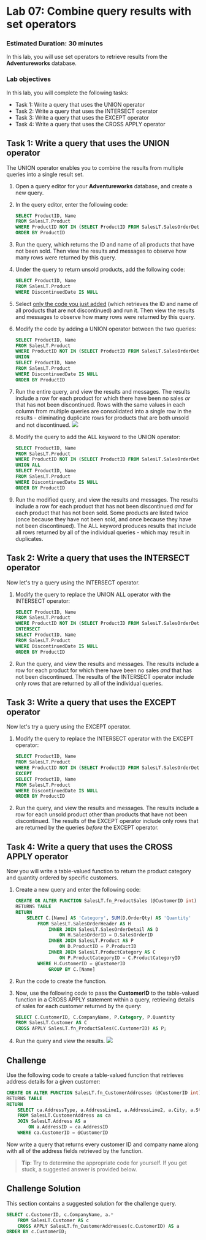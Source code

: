 # Lab 07: Combine query results with set operators
### Estimated Duration: 30 minutes
In this lab, you will use set operators to retrieve results from the **Adventureworks** database.

### Lab objectives
In this lab, you will complete the following tasks:
- Task 1: Write a query that uses the UNION operator
- Task 2: Write a query that uses the INTERSECT operator
- Task 3: Write a query that uses the EXCEPT operator
- Task 4: Write a query that uses the CROSS APPLY operator

## Task 1: Write a query that uses the UNION operator

The UNION operator enables you to combine the results from multiple queries into a single result set.

1. Open a query editor for your **Adventureworks** database, and create a new query.
1. In the query editor, enter the following code:

    ```sql
    SELECT ProductID, Name
    FROM SalesLT.Product
    WHERE ProductID NOT IN (SELECT ProductID FROM SalesLT.SalesOrderDetail)
    ORDER BY ProductID
    ```

1. Run the query, which returns the ID and name of all products that have not been sold. Then view the results and messages to observe how many rows were returned by this query.
1. Under the query to return unsold products, add the following code:

    ```sql
    SELECT ProductID, Name
    FROM SalesLT.Product
    WHERE DiscontinuedDate IS NULL
    ```

1. Select <u>only the code you just added</u> (which retrieves the ID and name of all products that are not discontinued) and run it. Then view the results and messages to observe how many rows were returned by this query.
1. Modify the code by adding a UNION operator between the two queries:

    ```sql
    SELECT ProductID, Name
    FROM SalesLT.Product
    WHERE ProductID NOT IN (SELECT ProductID FROM SalesLT.SalesOrderDetail)
    UNION
    SELECT ProductID, Name
    FROM SalesLT.Product
    WHERE DiscontinuedDate IS NULL
    ORDER BY ProductID
    ```

1. Run the entire query, and view the results and messages. The results include a row for each product for which there have been no sales *or*  that has not been discontinued. Rows with the same values in each column from multiple queries are consolidated into a single row in the results - eliminating duplicate rows for products that are both unsold and not discontinued.
    ![](../media/30.png)
1. Modify the query to add the ALL keyword to the UNION operator:

    ```sql
    SELECT ProductID, Name
    FROM SalesLT.Product
    WHERE ProductID NOT IN (SELECT ProductID FROM SalesLT.SalesOrderDetail)
    UNION ALL
    SELECT ProductID, Name
    FROM SalesLT.Product
    WHERE DiscontinuedDate IS NULL
    ORDER BY ProductID
    ```

1. Run the modified query, and view the results and messages. The results include a row for each product that has not been discontinued *and* for each product that has not been sold. Some products are listed twice (once because they have not been sold, and once because they have not been discontinued). The ALL keyword produces results that include all rows returned by all of the individual queries - which may result in duplicates.

## Task 2: Write a query that uses the INTERSECT operator

Now let's try a query using the INTERSECT operator.

1. Modify the query to replace the UNION ALL operator with the INTERSECT operator:

    ```sql
    SELECT ProductID, Name
    FROM SalesLT.Product
    WHERE ProductID NOT IN (SELECT ProductID FROM SalesLT.SalesOrderDetail)
    INTERSECT
    SELECT ProductID, Name
    FROM SalesLT.Product
    WHERE DiscontinuedDate IS NULL
    ORDER BY ProductID
    ```

1. Run the query, and view the results and messages. The results include a row for each product for which there have been no sales *and* that has not been discontinued. The results of the INTERSECT operator include only rows that are returned by all of the individual queries.

## Task 3: Write a query that uses the EXCEPT operator

Now let's try a query using the EXCEPT operator.

1. Modify the query to replace the INTERSECT operator with the EXCEPT operator:

    ```sql
    SELECT ProductID, Name
    FROM SalesLT.Product
    WHERE ProductID NOT IN (SELECT ProductID FROM SalesLT.SalesOrderDetail)
    EXCEPT
    SELECT ProductID, Name
    FROM SalesLT.Product
    WHERE DiscontinuedDate IS NULL
    ORDER BY ProductID
    ```

1. Run the query, and view the results and messages. The results include a row for each unsold product other than products that have not been discontinued. The results of the EXCEPT operator include only rows that are returned by the queries *before* the EXCEPT operator.

## Task 4: Write a query that uses the CROSS APPLY operator

Now you will write a table-valued function to return the product category and quantity ordered by specific customers.

1. Create a new query and enter the following code:

    ```sql
    CREATE OR ALTER FUNCTION SalesLT.fn_ProductSales (@CustomerID int)
    RETURNS TABLE
    RETURN
        SELECT C.[Name] AS 'Category', SUM(D.OrderQty) AS 'Quantity'
            FROM SalesLT.SalesOrderHeader AS H
                INNER JOIN SalesLT.SalesOrderDetail AS D
                    ON H.SalesOrderID = D.SalesOrderID
                INNER JOIN SalesLT.Product AS P
                    ON D.ProductID = P.ProductID
                INNER JOIN SalesLT.ProductCategory AS C
                    ON P.ProductCategoryID = C.ProductCategoryID
            WHERE H.CustomerID = @CustomerID
                GROUP BY C.[Name]
    ```

1. Run the code to create the function.

1. Now, use the following code to pass the **CustomerID** to the table-valued function in a CROSS APPLY statement within a query, retrieving details of sales for each customer returned by the query:

    ```sql
    SELECT C.CustomerID, C.CompanyName, P.Category, P.Quantity
    FROM SalesLT.Customer AS C
    CROSS APPLY SalesLT.fn_ProductSales(C.CustomerID) AS P;
    ```

1. Run the query and view the results.
    ![](../media/31.png)
    
## Challenge

Use the following code to create a table-valued function that retrieves address details for a given customer:

```sql
CREATE OR ALTER FUNCTION SalesLT.fn_CustomerAddresses (@CustomerID int)
RETURNS TABLE
RETURN
    SELECT ca.AddressType, a.AddressLine1, a.AddressLine2, a.City, a.StateProvince, a.CountryRegion, a.PostalCode
    FROM SalesLT.CustomerAddress as ca
    JOIN SalesLT.Address AS a
        ON a.AddressID = ca.AddressID
    WHERE ca.CustomerID = @CustomerID
```

Now write a query that returns every customer ID and company name along with all of the address fields retrieved by the function.

> **Tip**: Try to determine the appropriate code for yourself. If you get stuck, a suggested answer is provided below.

## Challenge Solution

This section contains a suggested solution for the challenge query.

```sql
SELECT c.CustomerID, c.CompanyName, a.*
    FROM SalesLT.Customer AS c
    CROSS APPLY SalesLT.fn_CustomerAddresses(c.CustomerID) AS a
ORDER BY c.CustomerID;
```
